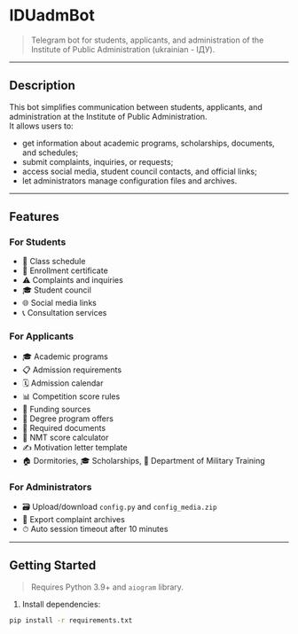 # IDUadmBot 

> Telegram bot for students, applicants, and administration of the Institute of Public Administration (ukrainian - ІДУ).

---

##  Description

This bot simplifies communication between students, applicants, and administration at the Institute of Public Administration.  
It allows users to:

- get information about academic programs, scholarships, documents, and schedules;
- submit complaints, inquiries, or requests;
- access social media, student council contacts, and official links;
- let administrators manage configuration files and archives.

---

##  Features

###  For Students
- 📅 Class schedule
- 🏫 Enrollment certificate
- ⚠️ Complaints and inquiries
- 🎓 Student council
- 🌐 Social media links
- 📞 Consultation services

###  For Applicants
- 🎓 Academic programs
- 📋 Admission requirements
- 🗓 Admission calendar
- 📊 Competition score rules
- 💸 Funding sources
- 📄 Degree program offers
- 📑 Required documents
- 🧮 NMT score calculator
- ✍️ Motivation letter template
- 🏠 Dormitories, 🎓 Scholarships, 🏅 Department of Military Training

###  For Administrators
- 🗃 Upload/download `config.py` and `config_media.zip`
- 📜 Export complaint archives
- ⏱ Auto session timeout after 10 minutes

---

##  Getting Started

> Requires Python 3.9+ and `aiogram` library.

1. Install dependencies:
```bash
pip install -r requirements.txt
